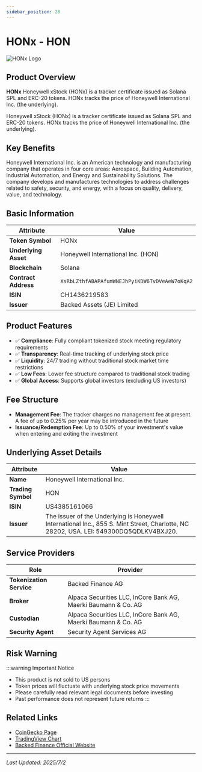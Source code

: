 ```yaml
---
sidebar_position: 28
---
```


# HONx - HON

![HONx Logo](/img/tokens/honx.svg)

## Product Overview

**HONx** Honeywell xStock (HONx) is a tracker certificate issued as Solana SPL and ERC-20 tokens. HONx tracks the price of Honeywell International Inc. (the underlying).

Honeywell xStock (HONx) is a tracker certificate issued as Solana SPL and ERC-20 tokens. HONx tracks the price of Honeywell International Inc. (the underlying).

## Key Benefits

Honeywell International Inc. is an American technology and manufacturing company that operates in four core areas: Aerospace, Building Automation, Industrial Automation, and Energy and Sustainability Solutions. The company develops and manufactures technologies to address challenges related to safety, security, and energy, with a focus on quality, delivery, value, and technology.

## Basic Information

| Attribute | Value |
|------|----|
| **Token Symbol** | HONx |
| **Underlying Asset** | Honeywell International Inc. (HON) |
| **Blockchain** | Solana |
| **Contract Address** | `XsRbLZthfABAPAfumWNEJhPyiKDW6TvDVeAeW7oKqA2` |
| **ISIN** | CH1436219583 |
| **Issuer** | Backed Assets (JE) Limited |

## Product Features

- ✅ **Compliance**: Fully compliant tokenized stock meeting regulatory requirements
- ✅ **Transparency**: Real-time tracking of underlying stock price
- ✅ **Liquidity**: 24/7 trading without traditional stock market time restrictions
- ✅ **Low Fees**: Lower fee structure compared to traditional stock trading
- ✅ **Global Access**: Supports global investors (excluding US investors)

## Fee Structure

- **Management Fee**: The tracker charges no management fee at present. A fee of up to 0.25% per year may be introduced in the future
- **Issuance/Redemption Fee**: Up to 0.50% of your investment's value when entering and exiting the investment

## Underlying Asset Details

| Attribute | Value |
|------|----|
| **Name** | Honeywell International Inc. |
| **Trading Symbol** | HON |
| **ISIN** | US4385161066 |
| **Issuer** | The issuer of the Underlying is Honeywell International Inc., 855 S. Mint Street, Charlotte, NC 28202, USA. LEI: 549300DQ5QDLKV4BXJ20. |

## Service Providers

| Role | Provider |
|------|----|
| **Tokenization Service** | Backed Finance AG |
| **Broker** | Alpaca Securities LLC, InCore Bank AG, Maerki Baumann & Co. AG |
| **Custodian** | Alpaca Securities LLC, InCore Bank AG, Maerki Baumann & Co. AG |
| **Security Agent** | Security Agent Services AG |

## Risk Warning

:::warning Important Notice
- This product is not sold to US persons
- Token prices will fluctuate with underlying stock price movements
- Please carefully read relevant legal documents before investing
- Past performance does not represent future returns
:::

## Related Links

- [CoinGecko Page](https://www.coingecko.com/)
- [TradingView Chart](https://www.tradingview.com/)
- [Backed Finance Official Website](https://backed.fi/)

---

*Last Updated: 2025/7/2*
